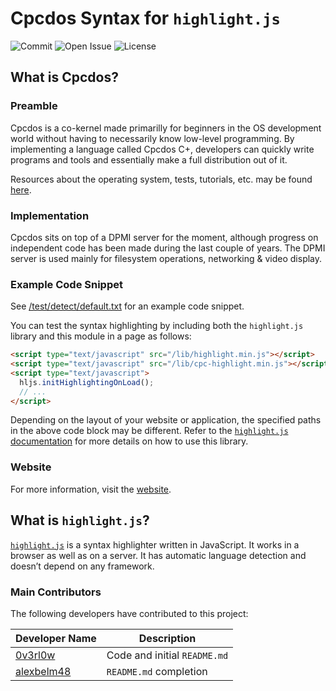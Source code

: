 # Cpcdos Syntax for `highlight.js`

![Commit](https://img.shields.io/github/last-commit/SPinti-Software/highlightjs-cpcdos?style=for-the-badge)
![Open Issue](https://img.shields.io/github/issues-raw/SPinti-Software/highlightjs-cpcdos?style=for-the-badge)
![License](https://img.shields.io/github/license/SPinti-Software/highlightjs-cpcdos?style=for-the-badge)

## What is Cpcdos?

### Preamble

Cpcdos is a co-kernel made primarilly for beginners in the OS development world without having to necessarily know low-level programming. By implementing a language called Cpcdos C+, developers can quickly write programs and tools and essentially make a full distribution out of it.

Resources about the operating system, tests, tutorials, etc. may be found [here](https://www.youtube.com/user/cpcdososx).

### Implementation

Cpcdos sits on top of a DPMI server for the moment, although progress on independent code has been made during the last couple of years. The DPMI server is used mainly for filesystem operations, networking & video display. 

### Example Code Snippet

See [/test/detect/default.txt](/test/detect/default.txt) for an example code snippet.

You can test the syntax highlighting by including both the `highlight.js` library and this module in a page as follows:
```html
<script type="text/javascript" src="/lib/highlight.min.js"></script>
<script type="text/javascript" src="/lib/cpc-highlight.min.js"></script>
<script type="text/javascript">
  hljs.initHighlightingOnLoad();
  // ...
</script>
```

Depending on the layout of your website or application, the specified paths in the above code block may be different.
Refer to the [`highlight.js` documentation](https://highlightjs.org/usage/) for more details on how to use this library.

### Website

For more information, visit the [website](https://cpcdos.net/en).

## What is `highlight.js`?

[`highlight.js`](https://github.com/highlightjs/highlight.js) is a syntax highlighter written in JavaScript. It works in a browser as well as on a server. It has automatic language detection and doesn’t depend on any framework.

### Main Contributors

The following developers have contributed to this project:

| Developer Name                                            | Description                                                  |
|-----------------------------------------------------------|--------------------------------------------------------------|
| [0v3rl0w](https://github.com/0v3rl0w)                     | Code and initial `README.md`                                 |
| [alexbelm48](https://github.com/alexbelm48)               | `README.md` completion                                       |

